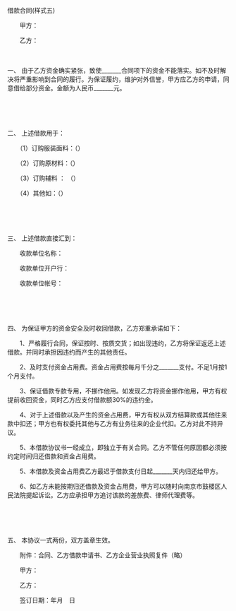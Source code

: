 



借款合同(样式五)



 

　　甲方：

　　乙方：

　　

一、
由于乙方资金确实紧张，致使_______合同项下的资金不能落实。如不及时解决将严重影响到合同的履行。为保证履约，维护对外信誉，甲方应乙方的申请，同意借给部分资金。金额为人民币_______元。

　　

　　

二、
上述借款用于：

　　（1）订购服装面料：（）

　　（2）订购原材料：（）

　　（3）订购辅料 ： （）

　　（4）其他如：（）

　　

　　

三、
上述借款直接汇到：

　　收款单位名称：

　　收款单位开户行：

　　收款单位帐号：

　　

　　

四、
为保证甲方的资金安全及时收回借款，乙方郑重承诺如下：

　　1、严格履行合同，保证按时、按质交货；如出现违约，乙方将保证返还上述借款。并同时承担因违约而产生的其他责任。

　　2、及时支付资金占用费。资金占用费按每月千分之_______支付。不足1月按1个月支付。

　　3、保证借款专款专用，不挪作他用。如发现乙方将资金挪作他用，甲方有权提前收回资金，同时乙方应支付借款额30%的违约金。

　　4、对于上述借款以及产生的资金占用费，甲方有权从双方结算款或其他往来款中扣还；甲方也有权委托其他与乙方有业务往来的企业代扣。乙方对此不持异议。

　　5、本借款协议书一经成立，即独立于有关合同。乙方不管任何原因都必须按约定时间归还借款和资金占用费。

　　5、本借款及资金占用费乙方最迟于借款支付日起_______天内归还给甲方。

　　6、如乙方未能按期归还借款及资金占用费，甲方可以随时向南京市鼓楼区人民法院提起诉讼。乙方应承担甲方追讨该款的差旅费、律师代理费等。

　　

　　

五、
本协议一式两份，双方盖章生效。

　　附件：合同、乙方借款申请书、乙方企业营业执照复件（略）　　

　　甲方：

　　乙方：　　

　　签订日期：年月　日